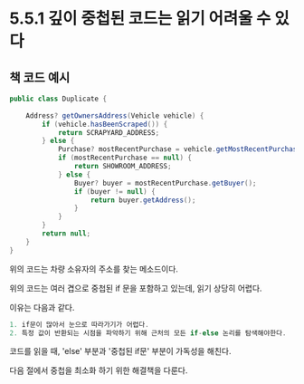 # 5.5.1 깊이 중첩된 코드는 읽기 어려울 수 있다

## 책 코드 예시

```java
public class Duplicate {
    
    Address? getOwnersAddress(Vehicle vehicle) {
        if (vehicle.hasBeenScraped()) {
            return SCRAPYARD_ADDRESS;
        } else {
            Purchase? mostRecentPurchase = vehicle.getMostRecentPurchase();
            if (mostRecentPurchase == null) {
                return SHOWROOM_ADDRESS;
            } else {
                Buyer? buyer = mostRecentPurchase.getBuyer();
                if (buyer != null) {
                    return buyer.getAddress();
                }
            }
        }
        return null;
    }
}
```
위의 코드는 차량 소유자의 주소를 찾는 메소드이다.

위의 코드는 여러 겹으로 중첩된 if 문을 포함하고 있는데, 읽기 상당히 어렵다.

이유는 다음과 같다.
```java
1. if문이 많아서 눈으로 따라가기가 어렵다.
2. 특정 값이 반환되는 시점을 파악하기 위해 근처의 모든 if-else 논리를 탐색해야한다.
```

코드를 읽을 때, 'else' 부분과 '중첩된 if문' 부분이 가독성을 해친다.

다음 절에서 중첩을 최소화 하기 위한 해결책을 다룬다.

